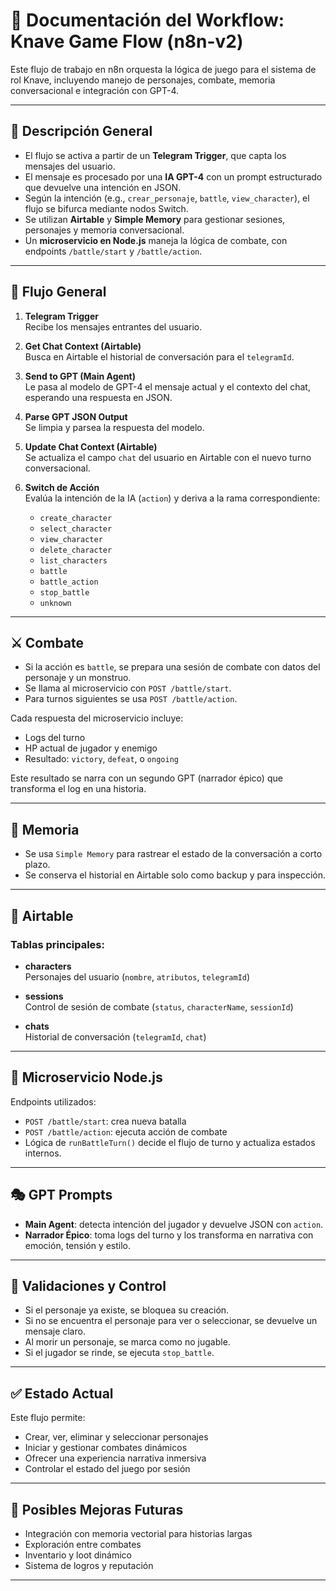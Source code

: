 # 📜 Documentación del Workflow: Knave Game Flow (n8n-v2)

Este flujo de trabajo en n8n orquesta la lógica de juego para el sistema de rol Knave, incluyendo manejo de personajes, combate, memoria conversacional e integración con GPT-4.

---

## 🧹 Descripción General

- El flujo se activa a partir de un **Telegram Trigger**, que capta los mensajes del usuario.
- El mensaje es procesado por una **IA GPT-4** con un prompt estructurado que devuelve una intención en JSON.
- Según la intención (e.g., `crear_personaje`, `battle`, `view_character`), el flujo se bifurca mediante nodos Switch.
- Se utilizan **Airtable** y **Simple Memory** para gestionar sesiones, personajes y memoria conversacional.
- Un **microservicio en Node.js** maneja la lógica de combate, con endpoints `/battle/start` y `/battle/action`.

---

## 🔄 Flujo General

1. **Telegram Trigger**  
   Recibe los mensajes entrantes del usuario.

2. **Get Chat Context (Airtable)**  
   Busca en Airtable el historial de conversación para el `telegramId`.

3. **Send to GPT (Main Agent)**  
   Le pasa al modelo de GPT-4 el mensaje actual y el contexto del chat, esperando una respuesta en JSON.

4. **Parse GPT JSON Output**  
   Se limpia y parsea la respuesta del modelo.

5. **Update Chat Context (Airtable)**  
   Se actualiza el campo `chat` del usuario en Airtable con el nuevo turno conversacional.

6. **Switch de Acción**  
   Evalúa la intención de la IA (`action`) y deriva a la rama correspondiente:
   - `create_character`
   - `select_character`
   - `view_character`
   - `delete_character`
   - `list_characters`
   - `battle`
   - `battle_action`
   - `stop_battle`
   - `unknown`

---

## ⚔️ Combate

- Si la acción es `battle`, se prepara una sesión de combate con datos del personaje y un monstruo.
- Se llama al microservicio con `POST /battle/start`.
- Para turnos siguientes se usa `POST /battle/action`.

Cada respuesta del microservicio incluye:
- Logs del turno
- HP actual de jugador y enemigo
- Resultado: `victory`, `defeat`, o `ongoing`

Este resultado se narra con un segundo GPT (narrador épico) que transforma el log en una historia.

---

## 🧠 Memoria

- Se usa `Simple Memory` para rastrear el estado de la conversación a corto plazo.
- Se conserva el historial en Airtable solo como backup y para inspección.

---

## 📃 Airtable

### Tablas principales:

- **characters**  
  Personajes del usuario (`nombre`, `atributos`, `telegramId`)

- **sessions**  
  Control de sesión de combate (`status`, `characterName`, `sessionId`)

- **chats**  
  Historial de conversación (`telegramId`, `chat`)

---

## 📡 Microservicio Node.js

Endpoints utilizados:
- `POST /battle/start`: crea nueva batalla
- `POST /battle/action`: ejecuta acción de combate
- Lógica de `runBattleTurn()` decide el flujo de turno y actualiza estados internos.

---

## 🎭 GPT Prompts

- **Main Agent**: detecta intención del jugador y devuelve JSON con `action`.
- **Narrador Épico**: toma logs del turno y los transforma en narrativa con emoción, tensión y estilo.

---

## 🧪 Validaciones y Control

- Si el personaje ya existe, se bloquea su creación.
- Si no se encuentra el personaje para ver o seleccionar, se devuelve un mensaje claro.
- Al morir un personaje, se marca como no jugable.
- Si el jugador se rinde, se ejecuta `stop_battle`.

---

## ✅ Estado Actual

Este flujo permite:
- Crear, ver, eliminar y seleccionar personajes
- Iniciar y gestionar combates dinámicos
- Ofrecer una experiencia narrativa inmersiva
- Controlar el estado del juego por sesión

---

## 📌 Posibles Mejoras Futuras

- Integración con memoria vectorial para historias largas
- Exploración entre combates
- Inventario y loot dinámico
- Sistema de logros y reputación

---

